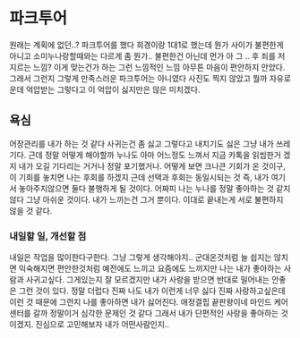 # 파크투어

원래는 계획에 없던..? 파크투어를 했다 희경이랑 1대1로 했는데 뭔가 사이가 불편한게 아니고 소미누나랑할때와는 다르게 좀 뭔가.. 불편한건 아닌데 먼가 아 그 .. 후 죄를 저지르는 느낌? 이게 맞는건가 하는 그런 느낌적인 느낌 아무튼 마음이 편안하지 안았다. 그래서 그런지 그렇게 만족스러운 파크투어는 아니였다 사진도 찍지 않았고 뭘까 자유로운데 억압받는 그렇다고 이 억압이 싫지만은 않은 미치겠다.


## 욕심

어장관리를 내가 하는 것 같다 사귀는건 좀 싫고 그렇다고 내치기도 싫은 그냥 내가 쓰레기다. 근데 정말 어떻게 해야할까 누나도 아마 어느정도 느껴서 지금 카톡을 읽씹한거 겠지 내가 오길 기다리는 거거나 정말 포기했거나. 어떻게 보면 크나큰 기회가 온 것이구, 이 기회를 놓치면 나는 후회를 하겠지 근데 선택과 후회는 동일시되는 것 즉, 내가 여기서 놓아주지않으면 둘다 불행하게 될 것이다. 어짜피 나는 누나를 정말 좋아하는 것 같지 않다 그냥 아쉬운 것이다. 내가 느끼는건 그거 뿐이다. 이대로 끝내는게 서로 불편하지 않을 것 같다. 

### 내일할 일, 개선할 점

내일은 작업을 많이한다구한다. 그냥 그렇게 생각해야지.. 군대온것처럼 늘 쉽지는 않치면 익숙해지면 편안한것처럼 예전에도 느끼고 요즘에도 느끼지만 나는 내가 좋아하는 사람과 사귀고싶다. 그게있는지 잘 모르겠지만 내가 사랑을 받으면 반대로 밀어내는 안좋은 그런 것이 있다. 정말 더럽다 진짜 나도 내가 이런게 너무 싫다 진짜 사랑하고싶은데 이런 것 때문에 그런지 나를 좋아하면 내가 싫어진다. 애정결핍 끝판왕이네 마인드 케어 센터를 갈까 정말이거 심각한 문제인 것 같다 그래서 내가 단편적인 사랑을 좋아하는 것이겠지. 진심으로 고민해보자 내가 어떤사람인지..